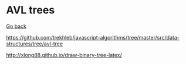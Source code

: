 # AVL trees

[Go back](../index.md#data-structures)

https://github.com/trekhleb/javascript-algorithms/tree/master/src/data-structures/tree/avl-tree

http://xlong88.github.io/draw-binary-tree-latex/